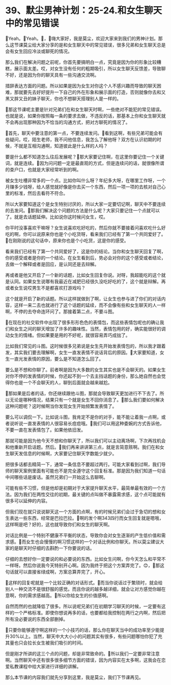 # 39、默尘男神计划：25-24.和女生聊天中的常见错误

🎼Yeah。🎼Yeah。🎼，🎼嗨大家好，我是莫尘，欢迎大家来到我们的男神计划。那么这节课莫尘给大家分享的是和女生聊天中的常见错误，很多兄弟和女生聊天总是会有女生回应冷淡或聊死的情况。

那么我们在解决问题之前呢，你首先要搞明白一点，究竟是因为你的形象比较糟糕，展示面太差。哎，对女生没有任何的粗期吸引，所以女生聊天反馈差，导致聊不好，还是因为你的聊天具有一些沟通交流啊。

措辞表达方面的问题。所以如果是因为女生对你这个人不感兴趣而导致的聊天困难，那就要先去好好提升一下自己的外在形象和展示面的打造，否则就像你去和又黑又胖又丑的妹子聊天，你也不想聊天搭理别人是一样的。

🎼那这节课呢主要是针对兄弟们在和女生聊天时啊，一些绝对不能犯的常见错误。也就是说，如果你按照每一条的要求去做，不违反的话，那基本上你和女生聊天就不会再出现那种因为不恰当的沟通方式，把对方聊死的情况了。

🎼首先，聊天中要注意的第一点，不要连续发问。🎼看到这啊，有些兄弟可能会有些疑问，哎，陌生老师，我不问他信息，我怎么了解他呀？双方在认识初期的时候，不就是互相沟通啊，知道彼此是什么样的人吗？

要是什么都不知道怎么往后发展呢？🎼那大家要记住啊，在这里你要记住一个关键词，就是连续。🎼因为问问题一定是最直观的方式，但是连续问的话，就很像所谓的查户口，也就是大家经常听到的啊。

被女生吐槽非常多的一个点。比如你叫什么呀？年纪多大呀，在哪里工作呀，一个月赚多少钱呀，给人感觉就好像是你去买一个东西，然后一项一项的去核对自己心里的标准，然后去看符不符合。

所以大家要知道这个是女生特别讨厌的，所以大家一定要切记啊，聊天中不要连续的去发问。🎼那我们解决这个问题的方法是什么呢？大家只要记住一个点就可以了。就是去话题延伸。比如说你这时候问女生，哎。

你平时没事喜欢干嘛呀？女生说喜欢吃好吃的，然后你就不要接着问喜欢吃什么好吃的啊，你可以说原来你也是个小吃货呀，看来我们已经有了第一个共同爱好了。🎼在刚刚说的这句话中，原来你也是个小吃货，这是你的感受。

看来我们已经有了第一个共同爱好了，这是你的结论。当你和女生聊天回复了啊，你的感受或者是你的一个结论。在女生看到后，势必会对你的这个感受或者结论，去做一个解释或者是回应，是认同还是去辩解。

再或者是他又开启了一个新的话题，比如女生回复你说。对呀，我超能吃的这个就是认同。如果女生说哪有我最近在减肥已经很久没吃好吃的了，这个就是辩解。再或者女生说哎男生不是都喜欢打游戏吗？

这个就是开启了新的话题。所以这样就做到了啊，让女生也参与进了你们的对话内容，这样一来二去也就进行了这个话题的延续，而不会像有些和女生聊天的人一样啊，不停的去夺命连环问了。那接着第二点，不要斗图。

🎼在现在的社交软件中出现了很多形形色色的表情包，而这些表情包呢也的确让我们和女生之间的聊天增加了许多的趣味性。当然，表情包用的好，确实能很好的调动女生的情绪。但如果要是用的不好呢，就很容易弄巧成拙了。

比如我们常见的斗图。这时候很多兄弟说是女生先开始发表情包的，所以我才跟着发，其实我们要去理解啊，女生一直发表情不说话背后的原因。🎼大家要知道，女生一直光发表情的原因，要么是不知道怎么回了。

要么是不想和你聊了。前者啊是因为大多数的女生其实也是不会聊天的。如果女生对你不停的发表情的时候，你还起不到一个去主挡话题的身份，那么她自然也会觉得你也是一个不会聊天的人，聊到后面就会越来越尬。

🎼那如果是后者的话，你还继续跟他斗图，那就会导致聊天更加进行不下去了。所以无论是哪种情况，结果只有一个就是女生不回你消息了。🎼那么我们要如何解决这种问题呢？这时候啊当你发现女生开始频繁发表情了。

要么可以调侃一下。比如说斗图，我肯定不是你的对手，能不能让着我一点啊，或者说听说一直发表情的人很容易长痘痘哦。🎼我们可以用这种委婉的方式告诉他，不要一直在发表情包了。如果他依旧发。

那就可能是因为他今天不想和你聊天了，所以我们可以主动离场啊，下次再找机会和他重新开启话题。然后。🎼我们再来讲讲第三点，就是言简意赅啊。我们在和女生聊天发信息的时候啊，大家要记住聊天字数能少就少。

把很多话都去精简一下，通常一条信息不要超过两行。可能大家看到过啊，我们导师的聊天案例里面有可能也不是完全遵守这个回复标准。那是因为我们知道一句话中间哪些话是废话。虽然兄弟们一开始这么去聊啊。

可能有些不习惯，但是他却是初期对于大家提升聊天水平，最简单最有效的一个方法。因为我们在两性交往的初期，最关键的点叫做不暴露需求感，这个点可能就有很多可以延伸的内容。

但我们现在就只说说聊天这一个方面的点啊，有的时候兄弟们会过于急切的想和女生表达一些东西，经常是巴拉巴拉。🎼啊的发个啊343四行而女生回复就是嗯哦，这样啊是吧？好的，这也就导致你们和女生的聊天啊。

对话比例是一个特别不健康不平衡的状态，导致你会对女生逐渐的产生低价值和需求感。🎼而女生也会慢慢的啊习惯这样的一个对话比例和你聊天。所以莫尘建议大家的是聊天时仔细的去斟酌一下你要说的话。

仔细的去想好你一定要说的和必要说的东西。比如女生问啊，你今天怎么和平常不一样呀。然后你说我今天特别开心啊。因为我终于把这个方案弄完了。😊，🎼那这句话就可以直接省绿成啊，方案总算弄完了，开心。

🎼这样的回复呢就是一个比较正确的对话形式。🎼而当你说话过于繁琐时，就会给别人一种交流不是很舒服的感觉。而且你说的越多越详细，就会让对方感觉你越在意啊，你的需求感越高。🎼所以你给女生的价值感啊。

自然而然的也就降低了很多。所以说呢兄弟们在初期学习聊天的时候，一定要有这样的一个严格标准。即使你想说再多的话，也要都给我控制在两行之内啊，然后把所有没必要说的东西全部删掉。

🎼只要你能够遵守啊这样的一个小技巧的话，那么你在聊天当中的成功率至少能提升30%以上。当然，聊天中大大小小的问题其实有很多，有些问题哪怕你犯了充其量也只会拉长女生被我们吸引的时间。

但是刚才所讲的这三个点的问题，却是非常致命的。🎼所以我们一定要非常注意啊。当然聊天中还有很多很多细节方面的错误，因为内容实在太多啊，这我会在恋爱私教课程中给大家进行详细的讲解。

那么本节课的内容我们就先分享到这里，我是莫尘，我们下节课再见。